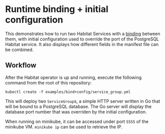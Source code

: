 # Runtime binding + initial configuration

This demonstrates how to run two Habitat Services with a [binding](https://www.habitat.sh/docs/run-packages-binding/) between them, with initial configuration used to override the port of the PostgreSQL Habitat service. It also displays how different fields in the manifest file can be combined.

## Workflow

After the Habitat operator is up and running, execute the following command from the root of this repository:

```
kubectl create -f examples/bind+config/service_group.yml
```

This will deploy two `ServiceGroup`s, a simple HTTP server written in Go that will be bound to a PostgreSQL database. The Go server will display the database port number that was overriden by the initial configuration.

When running on minikube, it can be accessed under port `5555` of the minikube VM. `minikube ip` can be used to retrieve the IP.

